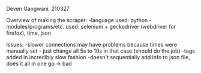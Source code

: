 Deven Gangwani, 210327

Overview of making the scraper:
-language used: python
-modules/programs/etc. used: selenium + geckodriver (webdriver for firefox), time, json

Issues:
-slower connections may have problems because times were manually set - just change all 5s to 10s in that case (should do the job)
-tags added in incredibly slow fashion
-doesn't sequentially add info to json file, does it all in one go -> bad